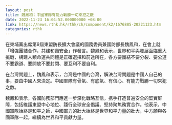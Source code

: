 ```yaml
---
layout: post
title: 魏鳳和：中國軍隊有能力戰勝一切來犯之敵
date: 2022-11-23 16:04:52.000000000 +08:00
link: https://news.rthk.hk/rthk/ch/component/k2/1676885-20221123.htm
categories: rthk
---
```


在柬埔寨出席第9屆東盟防長擴大會議的國務委員兼國防部長魏鳳和，在會上就「增強團結合作，共建和諧安全」作發言。魏鳳和表示，世界和平與發展面臨重大挑戰，構建人類命運共同體是正確選擇和前途所在，各方要團結不要分裂、要公道不要霸道、要開放不要封閉、要互利不要自利。

在台灣問題上，魏鳳和表示，台灣是中國的台灣，解決台灣問題是中國人自己的事，要由中國人來決定。中國軍隊有骨氣、有底氣、有信心、有能力戰勝一切來犯之敵。

魏鳳和表示，各國防務部門應進一步深化戰略互信，携手打造普遍安全的堅實屏障，包括維護東盟中心地位、踐行全球安全倡議、堅持聚焦務實合作。他表示，中國軍隊始終是和平之師，中國軍力的壯大始終是世界和平力量的壯大，中方願與各國軍隊一起，繼續為世界和平貢獻力量。
